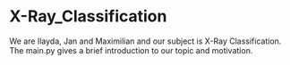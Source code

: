 # X-Ray_Classification 
We are Ilayda, Jan and Maximilian and our subject is X-Ray Classification.<br> The main.py gives a brief introduction to our topic and motivation.
